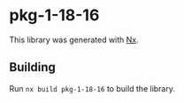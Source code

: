 # pkg-1-18-16

This library was generated with [Nx](https://nx.dev).

## Building

Run `nx build pkg-1-18-16` to build the library.
